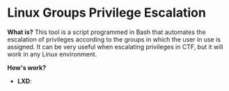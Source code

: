 # Linux Groups Privilege Escalation

**What is?**
This tool is a script programmed in Bash that automates the escalation of privileges according to the groups in which the user in use is assigned.
It can be very useful when escalating privileges in CTF, but it will work in any Linux environment.

**How's work?**

- **LXD**:
